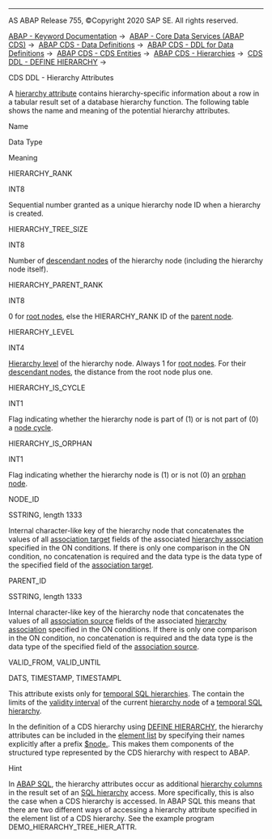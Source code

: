   

* * *

AS ABAP Release 755, ©Copyright 2020 SAP SE. All rights reserved.

[ABAP - Keyword Documentation](javascript:call_link\('abenabap.htm'\)) →  [ABAP - Core Data Services (ABAP CDS)](javascript:call_link\('abencds.htm'\)) →  [ABAP CDS - Data Definitions](javascript:call_link\('abencds_entities.htm'\)) →  [ABAP CDS - DDL for Data Definitions](javascript:call_link\('abencds_f1_ddl_syntax.htm'\)) →  [ABAP CDS - CDS Entities](javascript:call_link\('abencds_view_entity.htm'\)) →  [ABAP CDS - Hierarchies](javascript:call_link\('abencds_hierarchies.htm'\)) →  [CDS DDL - DEFINE HIERARCHY](javascript:call_link\('abencds_f1_define_hierarchy.htm'\)) → 

CDS DDL - Hierarchy Attributes

A [hierarchy attribute](javascript:call_link\('abenhierarchy_attribute_glosry.htm'\) "Glossary Entry") contains hierarchy-specific information about a row in a tabular result set of a database hierarchy function. The following table shows the name and meaning of the potential hierarchy attributes.

Name

Data Type

Meaning

HIERARCHY\_RANK

INT8

Sequential number granted as a unique hierarchy node ID when a hierarchy is created.

HIERARCHY\_TREE\_SIZE

INT8

Number of [descendant nodes](javascript:call_link\('abendescendant_node_glosry.htm'\) "Glossary Entry") of the hierarchy node (including the hierarchy node itself).

HIERARCHY\_PARENT\_RANK

INT8

0 for [root nodes](javascript:call_link\('abenroot_node_glosry.htm'\) "Glossary Entry"), else the HIERARCHY\_RANK ID of the [parent node](javascript:call_link\('abenchild_node_glosry.htm'\) "Glossary Entry").

HIERARCHY\_LEVEL

INT4

[Hierarchy level](javascript:call_link\('abenhierarchy_level_glosry.htm'\) "Glossary Entry") of the hierarchy node. Always 1 for [root nodes](javascript:call_link\('abenroot_node_glosry.htm'\) "Glossary Entry"). For their [descendant nodes](javascript:call_link\('abendescendant_node_glosry.htm'\) "Glossary Entry"), the distance from the root node plus one.

HIERARCHY\_IS\_CYCLE

INT1

Flag indicating whether the hierarchy node is part of (1) or is not part of (0) a [node cycle](javascript:call_link\('abennode_cycle_glosry.htm'\) "Glossary Entry").

HIERARCHY\_IS\_ORPHAN

INT1

Flag indicating whether the hierarchy node is (1) or is not (0) an [orphan node](javascript:call_link\('abenorphan_node_glosry.htm'\) "Glossary Entry").

NODE\_ID

SSTRING, length 1333

Internal character-like key of the hierarchy node that concatenates the values of all [association target](javascript:call_link\('abenassociation_target_glosry.htm'\) "Glossary Entry") fields of the associated [hierarchy association](javascript:call_link\('abenhierarchy_association_glosry.htm'\) "Glossary Entry") specified in the ON conditions. If there is only one comparison in the ON condition, no concatenation is required and the data type is the data type of the specified field of the [association target](javascript:call_link\('abenassociation_target_glosry.htm'\) "Glossary Entry").

PARENT\_ID

SSTRING, length 1333

Internal character-like key of the hierarchy node that concatenates the values of all [association source](javascript:call_link\('abenassociation_source_glosry.htm'\) "Glossary Entry") fields of the associated [hierarchy association](javascript:call_link\('abenhierarchy_association_glosry.htm'\) "Glossary Entry") specified in the ON conditions. If there is only one comparison in the ON condition, no concatenation is required and the data type is the data type of the specified field of the [association source](javascript:call_link\('abenassociation_source_glosry.htm'\) "Glossary Entry").

VALID\_FROM, VALID\_UNTIL

DATS, TIMESTAMP, TIMESTAMPL

This attribute exists only for [temporal SQL hierarchies](javascript:call_link\('abentemporal_hierarchy_glosry.htm'\) "Glossary Entry"). The contain the limits of the [validity interval](javascript:call_link\('abenvalidity_interval_glosry.htm'\) "Glossary Entry") of the current [hierarchy node](javascript:call_link\('abenhierarchy_node_glosry.htm'\) "Glossary Entry") of a [temporal SQL hierarchy](javascript:call_link\('abentemporal_hierarchy_glosry.htm'\) "Glossary Entry").

In the definition of a CDS hierarchy using [DEFINE HIERARCHY](javascript:call_link\('abencds_f1_define_hierarchy.htm'\)), the hierarchy attributes can be included in the [element list](javascript:call_link\('abencds_f1_hiera_element_list.htm'\)) by specifying their names explicitly after a prefix [$node.](javascript:call_link\('abencds_f1_hiera_element.htm'\)). This makes them components of the structured type represented by the CDS hierarchy with respect to ABAP.

Hint

In [ABAP SQL](javascript:call_link\('abenabap_sql_glosry.htm'\) "Glossary Entry"), the hierarchy attributes occur as additional [hierarchy columns](javascript:call_link\('abenhierarchy_column_glosry.htm'\) "Glossary Entry") in the result set of an [SQL hierarchy](javascript:call_link\('abensql_hierarchy_glosry.htm'\) "Glossary Entry") access. More specifically, this is also the case when a CDS hierarchy is accessed. In ABAP SQL this means that there are two different ways of accessing a hierarchy attribute specified in the element list of a CDS hierarchy. See the example program DEMO\_HIERARCHY\_TREE\_HIER\_ATTR.